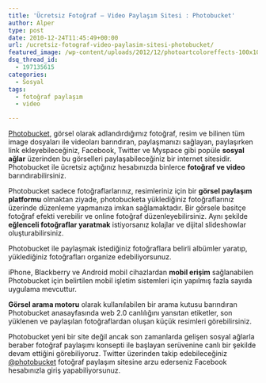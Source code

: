 ```yaml
---
title: 'Ücretsiz Fotoğraf – Video Paylaşım Sitesi : Photobucket'
author: Alper
type: post
date: 2010-12-24T11:45:49+00:00
url: /ucretsiz-fotograf-video-paylasim-sitesi-photobucket/
featured_image: /wp-content/uploads/2012/12/photoartcoloreffects-100x100.png
dsq_thread_id:
  - 197135615
categories:
  - Sosyal
tags:
  - fotoğraf paylaşım
  - video

---
```

<a href="http://photobucket.com/" target="_blank">Photobucket</a>, görsel olarak adlandırdığımız fotoğraf, resim ve bilinen tüm image dosyaları ile videoları barındıran, paylaşmanızı sağlayan, paylaşırken link ekleyebileceğiniz, Facebook, Twitter ve Myspace gibi popüle **sosyal ağlar** üzerinden bu görselleri paylaşabileceğiniz bir internet sitesidir. Photobucket ile ücretsiz açtığınız hesabınızda binlerce **fotoğraf ve video** barındırabilirsiniz.

Photobucket sadece fotoğraflarlarınız, resimleriniz için bir **görsel paylaşım platformu** olmaktan ziyade, photobucketa yüklediğiniz fotoğraflarınız üzerinde düzenleme yapmanıza imkan sağlamaktadır. Bir görsele basitçe fotoğraf efekti verebilir ve online fotoğraf düzenleyebilirsiniz. Aynı şekilde **eğlenceli fotoğraflar yaratmak** istiyorsanız kolajlar ve dijital slideshowlar oluşturabilirsiniz.

Photobucket ile paylaşmak istediğiniz fotoğraflara belirli albümler yaratıp, yüklediğiniz fotoğrafları organize edebiliyorsunuz. 

iPhone, Blackberry ve Android mobil cihazlardan **mobil erişim** sağlanabilen Photobucket için belirtilen mobil işletim sistemleri için yapılmış fazla sayıda uygulama mevcuttur.

**Görsel arama motoru** olarak kullanılabilen bir arama kutusu barındıran Photobucket anasayfasında web 2.0 canlılığını yansıtan etiketler, son yüklenen ve paylaşılan fotoğraflardan oluşan küçük resimleri görebilirsiniz.

Photobucket yeni bir site değil ancak son zamanlarda gelişen sosyal ağlarla beraber fotoğraf paylaşımı konsepti ile başlayan serüvenine canlı bir şekilde devam ettiğini görebiliyoruz. Twitter üzerinden takip edebileceğiniz <a href="http://www.twitter.com/photobucket" target="_blank">@photobucket</a> fotoğraf paylaşım sitesine arzu ederseniz Facebook hesabınızla giriş yapabiliyorsunuz.